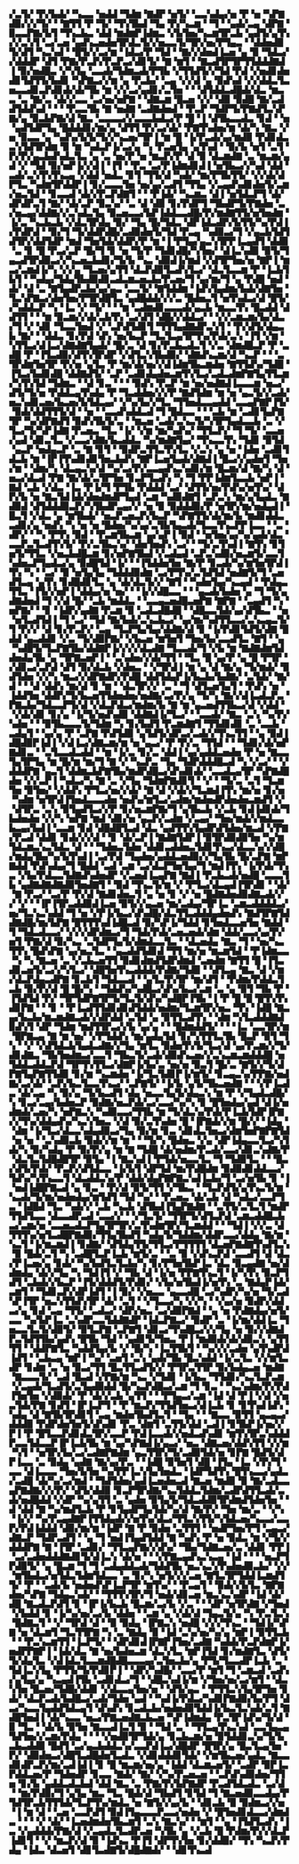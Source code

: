▞▃▜▞▝▛▞▙▟▞▝▚▃▃▝▅▟▟▝▜▟▆▝▇▟▛▝▅▜▞▝▃▃▚▟▄▞▅▝▛▝▅▝▚▛▇▟▉▞▞▞▜▞▝▝▇▜▜▝▛▝▜▞▝▜▚▜▙▟▝▜▄▝▛▞▚▃▆▝▝▜▝▝▄▟▞▃▄▝▟▛▇▝▉▃▃▛▇▞▙▜▝▜▚▃▙▃▝▟▟▝▆▟▆▛▐▟▆▃▝▞▙▜▅▞▚▃▆▜▛▃▙▝▄▟▜▞▄▜▚▞▞▃▚▜▝▃▞▃▅▝▄▟▚▃▅▟▅▜▛▟▃▜▞▞▅▃▃▜▞▜▛▞▅▞▛▜▄▃▝▝▟▟▅▟▉▜▞▟▜▝▚▃▚▟▝▝█▜▞▞▃▞▆▝▐▟▃▞▛▝▜▟▝▝▇▞▞▟▅▟▐▃▅▝▄▝▉▝▜▟▃▞▞▟▟▟▛▝▟▜▝▛▇▞▛▃▛▞▛▃▛▃▞▟▊▜▞▝▇▝▆▜▝▝▇▃▟▜▛▜▛▜▜▟▟▟▇▟▐▝▉▞▅▟█▃▝▞▚▜▄▝▃▃▟▞▜▟▆▃▟▞▛▜▙▝▞▜▜▟▜▞▞▜▟▝▛▟▝▞▅▟▊▟▅▟▊▜▟▜▜▞▙▟▊▝▚▛▇▃▞▞▆▝▄▝▛▃▙▞▝▃▄▝▞▞▟▝▄▝▉▟▚▟▝▞▞▟▟▃▜▃▅▃▃▟▊▃▛▟▊▟▞▟▞▜▙▝▆▝▞▞▃▞▄▟▊▞▃▜▅▝▝▝▟▜▟▟▃▟█▟▞▟▃▝▆▃▃▝▃▝▇▞▃▝▟▞▞▃▃▝▃▞▅▞▅▛▇▝▝▟▇▃▆▝█▃▅▝▞▞▝▟▉▝▉▟█▝▇▞▃▟▟▜▟▟▚▟▝▝▝▝▛▃▃▜▙▝▇▝▅▟▇▝▃▟▇▟▅▟▝▝▛▃▛▝▜▟▛▜▞▛▇▟▜▃▚▛▇▞▄▝▉▃▙▛▇▞▟▝▇▃▝▃▃▃▃▞▞▃▃▃▙▟▃▞▛▝█▝▐▝▟▜▙▃▃▟▃▝▊▟▝▝▅▝▄▟▜▟▛▜▄▝█▟▟▟▊▞▆▞▄▝▟▜▜▝▛▞▃▞▟▞▝▛▇▜▚▟▅▞▆▝▟▞▚▝▇▃▝▞▅▝▉▃▃▝▄▝▚▟▚▞▙▜▞▜▞▞▚▃▅▞▜▛▐▝▆▝█▝▐▞▛▃▟▞▄▞▆▟▉▝▛▟▊▟▃▃▚▜▟▜▛▟▆▝▉▝▆▝▚▟▃▛▐▞▃▞▄▝▚▝▛▃▅▜▄▝▄▜▚▟▝▝▉▞▙▝▅▜▝▃▜▝▛▞▛▞▄▃▙▟▚▟▃▜▃▝▄▝▃▝▅▞▛▝▅▝▆▃▛▞▛▝▟▝▉▝▟▃▆▟▇▝▃▝▆▃▆▞▄▟▝▞▝▜▟▝▉▞▅▛▐▞▞▟▐▝▐▜▝▝▛▃▝▃▞▛▐▟▆▟▊▟▐▝▅▜▙▃▞▞▚▟▝▟▟▝▃▟▞▃▚▜▚▜▚▃▄▝▞▟▟▝▅▟▃▝▊▜▝▜▜▞▟▝▚▟▞▝▆▞▛▜▙▜▜▞▝▞▞▟▞▟▛▜▃▝▚▟▆▜▛▟▟▛▐▝▊▞▃▃▃▜▅▝▅▞▄▞▃▟▜▝▜▜▄▝▞▃▄▟▚▟▊▟▅▜▞▃▆▞▅▃▜▟▝▝▊▃▃▟▝▟▞▞▛▃▛▟▇▜▝▝▝▛▐▟▞▝▚▃▆▃▝▟▐▝▅▜▟▃▛▜▝▟▞▟▛▟▛▃▜▝▇▞▝▟▞▃▛▝▉▃▚▞▝▃▝▟▝▟▉▝▊▞▛▟▛▜▝▜▙▟▛▜▞▛▇▟▅▝▃▞▅▃▄▞▟▟▇▞▞▃▚▟▃▜▄▝▉▃▅▃▃▞▙▛▐▟▟▃▃▟█▞▛▞▆▟▇▜▜▞▅▜▅▟▆▝▐▞▃▝▚▃▙▃▙▝▞▟▃▜▛▟▄▝▉▞▝▜▄▝█▞▜▟▃▝▟▛▐▟▃▟▛▞▙▜▜▞▚▞▛▟▐▞▛▟▛▟▝▝▉▞▜▝▜▞▟▟▛▟█▞▃▟▉▟▅▜▞▜▟▝▛▃▄▝▚▟▉▃▞▜▝▞▄▃▙▜▟▜▟▜▛▞▟▟▜▟▛▝▆▟▝▜▅▜▟▞▟▟▛▞▛▝▆▝▐▝▛▜▄▞▄▃▚▜▛▛▐▃▄▟▜▝▟▟▉▝▃▝▊▝█▝▛▃▞▃▛▝█▞▜▝▊▝▅▝▜▞▛▝▜▟▊▟█▞▚▜▅▞▝▟▐▃▚▟▉▝▉▜▞▜▄▃▟▜▛▟▉▃▞▞▚▃▅▃▙▟▊▞▜▞▙▝▚▃▝▟▉▟▐▞▆▟▝▞▟▜▛▜▅▞▅▝▇▛▐▝▆▃▞▃▆▟▐▞▚▝▞▞▄▝▜▃▅▞▄▜▜▝▟▃▛▟▉▜▃▟▚▜▃▞▝▟▃▜▃▃▆▝▛▝▐▃▙▜▙▜▝▝▚▟▄▞▜▟▄▜▙▟▉▟▊▃▟▃▆▃▅▃▙▞▛▃▅▞▜▝▄▞▆▞▜▝▄▝▛▟█▝▅▟▝▟▞▝▟▝▃▝▇▜▄▟▛▃▙▞▄▞▄▃▝▃▃▜▞▝▇▜▟▟▆▝▐▟▚▜▄▟▆▞▙▟▞▟▇▜▅▝▜▃▚▛▇▃▞▟▅▜▅▞▛▜▛▟█▜▃▝▄▟█▟▟▞▞▞▃▝█▟▅▃▜▝▅▜▚▟▃▞▟▝█▜▞▞▚▟▟▃▛▝▚▝▐▃▝▞▝▜▞▝▝▝▆▝▃▟▆▟▊▃▃▃▟▞▄▃▙▝▆▃▃▜▚▝█▃▟▟▝▟▟▜▜▝▝▝▆▝▉▃▆▞▞▟▞▃▙▜▚▝▃▞▟▜▝▟█▞▞▟▟▃▞▝▝▞▞▃▆▃▆▞▙▞▟▃▞▜▝▞▝▟▊▝▜▃▃▜▅▟▝▞▝▃▛▟▜▟▊▜▝▜▜▜▄▟▇▟▛▃▚▜▝▝▛▞▟▜▞▟▄▃▙▝▇▞▝▝▟▟▃▝▊▞▛▟▝▟▚▝▅▞▙▃▛▝▜▃▜▃▄▜▛▜▚▞▛▟▞▃▚▝▐▜▝▞▆▝▚▜▜▃▞▟▐▃▞▟▇▟▇▜▄▟▞▝█▞▃▝▟▝▊▞▛▃▙▃▟▃▜▝▞▃▝▟▆▟█▃▛▝▛▝▃▟█▝▛▝▐▜▃▟▉▞▟▜▚▜▛▟▛▝▞▟▜▃▚▜▙▟▉▞▝▟▇▟▚▃▆▞▟▝▚▃▛▝▝▝▃▜▛▟▆▜▅▜▛▝▛▞▅▝▄▜▃▝▛▝▆▞▟▞▅▞▞▟▐▟▆▜▙▃▆▟▅▝▇▜▜▟▚▞▜▟█▝▐▜▃▞▙▟▊▟█▝▟▟▇▟▜▞▝▃▛▝▃▟▊▟▄▟▅▃▆▜▚▜▃▞▃▟▃▟▆▛▇▜▄▜▜▃▆▞▚▜▚▜▟▝▜▟▆▃▝▝▟▝▊▃▝▝▝▝▉▟▚▝▛▃▛▝▆▝▅▞▅▟▇▟▐▃▃▃▆▝▅▃▞▟▜▞▜▞▅▝▛▟▟▃▄▜▚▟▄▝▛▝▜▃▟▟▅▞▞▞▛▝▇▟▜▟▆▝▆▝▅▝▄▃▜▞▞▃▟▞▅▃▚▟▊▃▅▞▙▃▅▞▙▜▟▃▄▞▝▞▚▞▙▞▞▜▃▝▜▜▅▟▃▃▄▟▟▝▃▃▄▛▇▛▐▜▞▝▉▟▞▟▟▜▜▜▞▟▝▝▅▝▝▃▃▟▚▟▟▃▟▝▜▝█▟▃▃▝▝▝▃▙▝▆▝▃▟▊▜▄▛▇▜▛▝▚▞▟▛▇▟▜▝▉▟▚▜▙▜▞▃▝▝▆▃▅▝▃▟▞▃▚▃▜▞▚▜▛▜▄▟▃▃▙▝▃▝▞▜▃▞▜▞▚▛▐▟▇▝▛▃▅▃▝▜▃▝▐▞▝▞▆▝▆▞▚▟▚▞▝▜▜▃▛▞▝▜▝▜▞▝▃▃▅▞▄▟▝▟▊▃▜▃▝▞▃▃▞▟▇▞▙▃▟▟▃▝▚▞▆▟▇▜▄▞▝▜▚▃▃▜▚▝▜▟▊▝▉▜▟▝▄▃▛▝▅▟▄▃▛▝▃▝▇▝▊▜▝▝▉▟▛▃▜▜▃▜▚▜▃▝▞▃▚▝▄▝▅▝▐▟▅▝▃▟▊▜▟▃▙▝▆▝▐▛▐▜▚▟▊▟▊▜▅▃▙▟▚▝▇▛▐▃▅▜▄▟▞▟▇▟▐▝█▃▞▞▄▟▅▜▝▜▅▞▆▝▝▟▆▞▚▝▟▃▄▃▚▞▟▝▚▞▃▞▛▞▃▃▄▟▚▃▚▟▊▞▆▝█▃▆▞▟▝▇▞▚▝▟▝▅▃▞▟▃▟▝▛▇▝▇▞▟▞▃▜▛▜▅▝▊▃▛▜▃▟▚▝▚▝▜▝▛▛▐▟▆▜▃▃▙▝▅▛▐▝▇▟▝▃▙▝▞▟▃▝▐▃▝▛▐▞▜▝▛▜▙▝▛▟▟▟▝▃▞▝▟▜▜▞▅▞▛▟▚▞▅▜▚▞▝▟▛▞▙▝▅▝▇▃▜▟▐▟▞▟▅▟▆▟▛▜▄▟▝▃▆▝▚▟▉▟▇▜▝▃▛▃▚▝▆▞▄▜▄▟▃▝▇▟▉▟▝▟▜▟▟▟▉▃▛▞▚▜▙▟▛▃▄▞▞▝▅▝▉▝▉▟▟▟▉▞▛▝▅▜▛▞▆▞▅▟▄▟▐▝█▃▜▝▞▟▃▝▄▝▆▜▙▟▞▝▅▃▛▃▅▃▛▞▙▃▛▝▚▛▇▜▜▞▟▞▆▞▙▝▆▟▊▟▟▃▃▟▊▞▄▝▅▟▚▝▚▝▅▝▅▝█▟▅▞▚▞▄▞▃▜▙▜▄▃▟▞▜▃▃▜▚▃▛▛▐▃▃▝▝▃▝▟▛▞▝▝▚▝▛▜▚▝▉▟▝▝▛▃▆▜▙▃▆▝▄▞▄▛▐▝▉▟▝▝▅▜▅▞▄▞▚▞▄▟▞▟▃▝▃▃▛▃▜▃▟▜▚▜▞▝▛▞▃▜▙▃▚▞▝▟▅▜▅▟▚▝▃▞▝▝▜▞▃▜▚▟▐▝▇▜▚▝▊▜▅▜▞▜▜▃▝▞▅▃▙▟█▃▆▝▊▞▅▛▇▜▙▟▝▞▃▟▄▟▝▃▛▃▚▟▉▞▅▃▆▜▞▃▃▜▚▟▅▃▛▜▄▟▃▞▄▝▉▟█▜▟▝▐▞▝▝▐▜▟▟▅▜▅▝▇▞▛▝▊▃▟▞▚▞▆▜▅▜▛▟▐▜▚▝▚▝▝▃▞▝▉▝▅▜▄▜▄▝▜▟▟▟▉▟▆▝▃▞▛▜▚▞▃▜▟▜▟▝▅▟▇▜▞▜▝▃▅▟▜▃▄▝▄▜▚▝▊▟█▟▊▜▃▝▄▝▟▞▟▃▜▞▞▝▇▜▝▝▚▟▅▜▄▞▚▃▄▟▝▝▛▟▄▃▜▜▃▝▐▜▞▞▅▛▐▝▟▟▄▞▅▝▅▞▝▝▐▞▞▟█▃▃▝▝▝▄▃▟▞▙▟▅▝▄▝▜▝▜▞▄▟▇▟▅▟▝▜▝▞▟▝█▞▝▃▙▝▆▟▟▃▝▝▃▃▄▃▅▟█▃▅▛▇▝▇▛▇▝▝▃▄▟▜▝▚▝▅▛▇▞▝▝▊▝▐▟▛▞▄▟▇▝▛▃▆▝▉▝▃▟▃▟█▟█▝▝▟█▃▃▜▟▞▄▞▟▜▙▃▝▝▅▝▅▜▃▟▜▟▐▝▜▝▃▞▝▜▟▝▇▞▙▟▞▃▚▃▙▃▞▝▄▞▆▞▚▟▜▜▃▃▞▃▚▃▄▃▜▞▜▝▛▞▞▝▟▝▊▞▛▃▛▞▝▃▄▝▜▃▛▜▄▜▄▞▟▟▇▞▟▝▊▝▐▞▛▟▊▜▟▜▞▟▇▝█▟▟▝▄▃▟▟▊▝▞▃▝▜▞▟▉▛▇▞▝▞▙▃▅▝▆▜▅▜▝▜▅▞▙▞▃▃▟▜▃▝▇▜▝▝▄▝▚▟█▜▞▜▃▛▇▜▙▞▟▟▇▛▐▞▞▞▞▟▃▟▇▝▜▃▃▟▞▜▝▞▙▝▆▝▇▟▇▟▆▜▟▟▅▟▄▜▙▝▄▝▜▛▇▃▅▛▐▝▝▃▚▟▅▞▞▟▞▜▜▝▝▜▃▝█▝▄▞▛▝▄▝█▝▛▜▛▝▞▟▊▃▞▃▛▟▝▟▜▝▉▞▟▃▙▝▞▟▅▃▝▝▞▜▛▟▐▝▆▝▄▝▟▝▇▞▄▝▜▞▆▟▞▝▉▟▜▟▅▝▞▞▚▝▆▃▞▞▟▛▇▟▛▞▛▟█▝▟▟▜▟▄▛▐▞▙▃▙▞▙▟▇▞▝▃▜▟▞▝▇▞▟▝▝▝▟▝▟▟▚▝▆▞▟▝▊▝▆▝▝▟▃▜▛▞▞▝▃▝▝▜▝▟▜▃▅▜▄▜▝▝▛▟▚▝▅▝▐▟▟▜▅▝▟▟▛▞▜▞▙▃▅▜▜▟▅▟▅▞▅▟▇▞▃▞▛▞▄▝▜▞▚▝▇▞▞▟▐▃▟▃▛▃▝▛▇▃▙▞▜▟▃▃▛▜▞▟▝▞▟▃▛▟▃▞▆▟▆▞▙▝▇▝▆▝▄▃▅▟▜▜▙▃▞▟▝▞▟▟▝▝▞▟▞▟▊▝▊▞▄▝▐▞▜▞▅▟▚▟▉▝▟▟▇▟▐▞▜▃▞▝▝▃▃▟▞▝▇▃▝▃▚▝▚▞▛▞▚▟▅▝▝▝▉▜▙▃▃▃▜▞▜▟▆▝▚▝▊▞▙▟▜▝▛▃▆▟▇▜▝▜▜▟▊▟▊▝▃▝▃▃▙▝▃▟▄▜▝▝▄▞▄▝▛▝▃▛▇▝▛▟▜▟▉▝▄▜▟▜▞▟▛▃▞▃▟▞▞▜▚▃▜▜▝▝▄▝▉▟▐▟█▟▉▛▐▟▐▝▞▟▐▃▞▟▇▃▆▞▆▝▅▝▄▃▞▝▛▝▛▞▃▝▜▜▟▝▝▝▜▟▊▞▟▞▅▛▇▟▊▃▝▝▃▜▃▃▟▃▟▟▝▝▆▝▐▞▃▝▊▞▃▝▟▟▐▝▄▞▄▟▟▃▅▟▅▝▛▝▅▝▇▃▃▜▄▜▛▜▄▝▆▝█▞▆▝▆▞▜▝▇▝▞▝▚▃▛▃▝▜▄▝▜▟▛▟▟▟█▃▟▝▚▝▞▃▞▝▝▞▟▟▟▛▇▝▄▃▜▝▟▟▆▃▙▛▇▜▙▞▆▟▛▟█▃▞▟▚▟▊▟▞▝▃▃▟▃▄▜▛▝▚▛▇▟█▟▅▝▞▞▃▛▐▝▚▟▃▞▚▝▇▝▃▝▞▜▄▝▜▟▆▛▇▟▊▜▝▝▞▝▝▜▞▃▝▃▜▝▜▃▆▜▅▝▉▜▅▞▝▞▟▟▚▝▛▜▃▞▅▞▞▟▞▝▇▝▟▝▞▟▞▞▜▃▆▟▐▜▚▝▆▞▅▝▊▞▅▝▚▟▆▝▅▜▛▟▐▜▅▟▃▃▃▟▅▝▅▟▚▞▆▜▃▞▃▟▆▞▆▟▅▟▛▟▅▟▅▃▆▟▜▝▞▝▟▜▛▃▝▃▚▝▉▜▄▟▜▃▞▞▛▝▊▞▅▃▆▛▇▞▜▝▄▜▙▃▙▝▞▃▙▝▊▟▐▟▊▟▞▜▙▟▅▟▅▝▞▞▚▝▅▛▇▝▆▟▝▟▊▞▅▝▄▃▛▞▃▟▆▝▞▃▄▞▝▜▅▞▆▟▞▞▆▟▃▃▙▃▄▞▙▟▐▝▃▃▆▝▊▟▝▟█▟█▜▃▟▝▟▃▝▄▟▜▜▚▜▄▟▛▟▜▟▅▞▆▃▟▝▞▛▇▞▛▃▟▝▟▟▊▝▊▟▞▞▞▟▝▝▊▝▟▞▃▛▐▝▇▟▇▜▟▛▐▝▉▜▛▟▉▟▉▜▅▝▚▞▆▜▟▃▆▃▚▃▜▟▃▝▟▝▝▝▜▟▅▃▜▟▅▝▟▟▊▃▟▟▅▃▜▟▊▜▚▃▞▟▃▃▚▞▞▟█▞▆▟▄▜▙▞▚▞▙▜▚▟▐▝▃▞▛▟▝▜▄▟▅▞▄▟▟▃▅▟▉▞▞▜▄▜▙▝█▞▃▛▇▝▆▛▇▟▟▝▛▟▚▟▄▞▜▝█▟▟▝▃▟▝▃▆▝▃▞▟▃▛▜▅▜▄▞▜▝▆▟▐▜▚▝▐▞▛▟▞▜▚▃▝▞▙▞▛▟▃▃▜▟▇▟▚▟▅▟▛▝▞▃▅▟▐▃▄▛▇▝▇▟▐▝▛▃▙▃▟▞▅▟█▝▃▃▃▜▙▝▄▟▇▟▇▟▇▟▉▜▅▟▇▜▝▝▉▟▝▜▚▃▜▞▆▝▞▝▛▜▃▞▟▃▄▟▐▜▛▟▊▝▝▟▞▝▇▝▛▃▞▝▃▞▛▝▛▞▟▝▇▟▊▟▅▃▜▝▄▝▅▝▊▝▞▝▅▝█▟▇▟▅▟▉▟▇▃▟▞▞▞▝▞▝▝▐▛▐▜▛▃▟▟▉▟▐▃▅▝▉▜▞▞▄▃▅▝▆▞▃▟▄▞▜▛▐▃▝▃▆▃▟▟▟▟▃▞▅▞▜▃▚▃▚▟▟▝▜▝▅▝▞▛▐▞▙▃▞▟▚▟█▞▟▃▜▜▃▟▟▟▄▟▅▟▚▝▇▟▜▛▇▜▟▟▇▟█▞▆▞▙▛▇▝█▜▜▜▚▟▐▟█▃▟▝▉▞▚▛▐▞▜▟▟▝▊▜▅▟▃▃▅▜▅▝▇▟▟▝▜▝▜▟▃▟▃▃▞▝▞▞▞▟▛▟▆▃▞▜▝▜▟▞▛▟▞▃▅▃▅▟▞▟▆▝▟▟▞▃▃▞▄▞▛▞▅▜▝▛▇▞▟▝▉▞▚▃▝▃▜▟▛▜▄▜▞▟▆▟▃▃▜▃▝▝▟▃▅▟▄▝▇▃▝▜▝▝▅▞▚▃▜▜▚▝█▟▚▛▇▝▄▞▅▃▜▃▝▝▄▃▟▟▜▟▊▟▝▜▜▝▆▞▅▝▆▃▆▜▟▝▝▛▐▟▆▃▃▝▚▝▚▝▇▃▅▝▃▝▞▃▙▃▅▜▜▝▉▟▊▟▆▟▜▟▛▟▆▟▝▃▅▟▆▝▇▜▜▝█▝▐▜▃▟▊▃▅▜▞▃▞▞▚▜▃▞▝▟█▜▅▜▚▃▟▟▟▞▛▟▇▞▜▟▉▝▝▟▜▃▄▝▇▃▝▟▝▞▆▞▟▃▛▟▄▃▟▛▇▝▊▃▙▜▝▜▟▃▃▟▝▝▄▜▃▜▚▜▛▝▆▞▟▜▝▝▛▟▆▞▛▟▟▃▜▃▙▝▉▞▛▞▟▝█▝█▞▚▝▝▜▟▟▚▞▚▟█▃▞▟▚▞▙▃▞▃▆▝▃▝▄▝▉▜▝▜▙▝▛▝▐▜▟▜▟▝▛▞▝▜▛▜▟▛▇▜▛▜▞▜▃▜▞▟▚▞▚▟█▛▐▜▙▝▐▝▛▝█▝█▝█▜▚▜▚▟▊▛▇▝▝▝▊▝▝▛▐▃▟▜▜▟▊▟▊▟▜▟▟▞▅▟▆▞▜▃▆▜▛▞▅▃▝▜▚▝▐▟█▝▇▃▄▞▙▃▙▞▆▃▆▟▇▃▟▞▞▟▛▟▟▝▃▜▟▝▄▝▉▜▜▃▟▜▚▝▝▟▆▝▚▜▃▟▟▟▇▟▉▟▚▜▝▟▛▝▜▟▆▝▆▟▜▜▛▃▞▞▙▝▄▞▄▝▝▝█▟▆▟▟▜▞▝▝▝▐▃▝▃▃▜▛▞▆▝█▛▇▃▄▝▇▝▆▝▅▞▝▞▛▜▟▟▚▝▆▞▄▟▄▜▟▝▊▞▚▜▜▜▃▜▙▝█▃▛▝▉▜▝▜▚▝▝▞▝▞▟▜▟▃▙▜▄▟▃▟▇▞▞▜▄▝▆▜▃▝▉▟▅▜▚▜▞▜▃▞▟▝▄▞▛▃▆▞▞▜▞▟▊▟▇▃▝▜▙▜▅▟▆▃▞▃▃▜▝▜▙▃▜▞▃▟▞▟▉▟▚▃▅▞▞▃▚▃▆▃▆▟▟▟█▝▅▜▟▟▃▟▟▃▛▟▝▜▛▜▚▜▜▃▞▟▇▛▐▞▙▞▃▝▅▞▅▝▉▃▜▝█▞▃▝▇▜▞▞▜▞▟▛▇▜▄▛▇▜▜▟▉▝▊▞▆▝▚▃▆▟▅▝▐▞▜▃▜▟▊▛▐▞▆▜▞▝▊▃▄▃▚▞▛▛▇▞▅▟▇▞▃▞▟▞▝▃▛▞▙▃▜▃▃▜▚▃▞▝▃▛▇▜▞▝▐▞▙▝▄▜▞▜▙▃▅▟▇▝▝▝▞▛▐▃▟▃▝▟▞▃▄▝▚▝▉▞▄▝▜▞▙▃▟▜▝▟▄▝▅▃▃▜▄▜▞▟▄▃▚▝▆▝▛▝▞▜▄▟▃▟█▞▚▝▊▃▞▃▄▞▙▟▅▃▛▝▉▟▇▞▅▃▛▟▞▃▞▃▃▞▚▞▚▝▊▝█▜▅▟▄▞▄▟▝▟▐▞▅▟▆▟▞▃▅▞▚▝▅▛▇▃▚▝▚▟▉▃▃▞▜▜▙▝▆▝▜▞▟▃▚▞▛▟▞▛▐▃▙▜▟▛▐▛▇▞▞▜▚▞▟▟▄▟▚▞▚▃▚▜▅▃▝▞▟▝▉▞▃▜▚▟▅▝█▝▐▛▇▟▞▞▆▝█▞▞▝▐▟▄▝▝▟▆▝▐▞▜▃▞▟▃▃▚▟▄▟▉▃▞▜▄▝▉▞▆▝▊▃▝▟▊▟▃▜▅▃▞▟▆▜▅▛▇▛▇▜▟▝▅▝▅▝▝▃▚▟▉▃▙▝▉▟▞▞▆▝▆▝▝▝▜▞▚▝█▟▅▃▝▞▄▝▟▛▐▟▄▃▃▜▃▞▚▜▟▞▚▝▉▞▚▟▄▝▛▝▉▞▛▞▄▝▆▝▇▝▜▟█▝▟▞▅▟▆▞▛▃▟▞▃▃▞▟▊▃▚▟▇▞▛▝▟▃▜▃▜▟█▟█▜▛▝▉▜▄▝▐▝▇▃▚▟▐▝▛▜▟▞▅▃▃▜▃▝▜▝▜▟▉▜▃▝▝▝█▃▞▟▜▞▛▟▞▝▛▃▛▞▟▜▟▃▃▝▐▞▙▜▝▟▛▜▟▝▆▞▛▟█▟▆▝▉▟▉▟▊▟▟▃▃▞▜▟▚▞▚▜▚▃▃▜▝▟▃▟▟▃▚▞▛▝▟▟▞▟▄▛▇▛▇▃▚▟▐▃▙▞▜▝▃▞▅▜▙▝▊▝▐▝▅▟▐▟█▛▇▃▟▝▄▝▊▃▝▝▛▞▟▝▉▜▞▜▜▝▞▜▙▃▝▝▜▃▛▟▜▞▄▜▚▃▜▞▆▝▚▃▟▞▜▞▆▞▅▟▅▟▄▞▆▜▟▜▝▜▟▝▚▞▝▝▛▃▅▃▝▟▞▃▙▝▟▝▚▟▃▞▃▃▛▜▃▝▐▟█▟▝▜▃▝▚▟▞▞▝▃▙▝▚▃▙▝▟▜▙▟▐▜▄▛▇▟▇▝▝▃▜▜▞▃▜▃▜▝▆▟▛▜▜▟▜▃▃▝▟▃▃▟▛▃▟▝▃▃▞▞▝▝▞▜▃▜▞▝▜▜▛▜▞▟▜▃▛▟▝▃▆▃▟▟█▃▙▃▞▃▆▞▅▝▃▃▅▃▟▃▛▜▄▜▛▜▛▞▃▜▚▟▆▜▛▞▜▃▆▟▟▝▝▝▜▟▐▝▞▞▃▝▟▜▜▜▚▞▅▜▃▟█▛▇▟▉▞▜▜▄▜▙▟▜▝▚▟▄▜▞▜▟▟▆▞▟▟▛▃▃▞▟▟▄▝▇▞▆▝▚▃▜▝▐▞▆▃▆▟▐▝▊▟▇▞▝▟▜▟▄▜▜▞▜▜▃▞▛▜▜▜▜▝▟▃▅▛▇▟▇▜▚▟▜▃▚▝▉▝█▟▞▃▜▝▚▝▃▟█▜▃▛▐▃▙▝▆▜▞▃▝▝▃▝▉▝▞▟▚▃▛▟▝▃▃▟▜▝▟▝▟▃▞▛▐▃▅▞▄▝▊▟▞▝▚▞▙▟▜▃▜▃▙▞▚▝▊▞▛▜▅▜▙▛▐▃▝▟▃▝▉▃▄▟▇▝▅▞▟▟▆▟▄▝▟▞▞▜▄▝▚▝▜▟▐▜▝▞▝▜▙▝▟▝▐▞▅▝▛▛▇▜▚▃▜▝▐▞▚▜▚▝▉▃▛▜▟▜▝▃▙▟▞▞▙▃▛▝▐▜▞▟▟▟▜▞▛▟▊▞▝▞▙▞▅▜▙▟▐▞▅▜▚▝▃▝▇▟▄▛▐▟▞▃▆▜▝▝▜▟▊▃▛▞▟▛▐▟▜▝▐▝▉▞▝▞▅▃▃▝▄▃▃▟█▝▃▞▚▟▛▞▚▞▅▝▜▞▃▟▚▛▐▜▛▝▅▃▚▜▜▟▚▜▛▝▟▞▝▃▜▝▝▞▜▃▃▞▚▝▞▞▚▝▝▞▄▞▅▝▉▟▛▞▟▟▃▞▄▝▊▟▝▃▄▝▜▜▞▝▃▟▃▞▝▟▛▞▅▃▝▃▞▟▉▛▇▟▝▝▄▝▅▝▛▟▇▟▄▞▅▜▞▃▃▝▚▞▙▛▐▃▝▃▚▟▛▃▃▜▟▟▇▟▛▝▐▟▃▛▇▃▞▝▉▟▛▝▃▝▐▞▆▞▟▟▐▃▝▜▅▃▃▜▃▜▞▟▉▜▞▝▉▜▃▛▇▝▃▛▇▜▝▟▊▃▞▜▚▟█▃▞▞▞▜▄▝▅▝▉▞▞▟▇▟▛▃▜▟▜▜▙▞▄▟▚▝█▜▙▝▜▟▝▝▄▟▊▜▞▜▅▃▝▛▐▝▆▟▉▟▞▟▞▟▉▃▚▝▄▜▜▜▜▝▝▟▟▛▇▜▃▝▚▟▟▜▄▞▙▝▞▝█▞▚▝▐▃▜▜▙▜▝▝▚▞▞▞▃▟▅▝▄▜▚▟▛▟▐▟▜▝▝▃▙▃▄▝▆▛▐▝▚▞▝▃▅▜▝▃▚▝▄▟▞▜▙▝█▃▚▟▟▝▐▞▃▜▃▝▞▞▆▜▃▟▛▝▊▟▆▝▃▝▅▝▉▃▞▜▜▝█▃▜▜▃▟▜▞▞▝▛▜▛▃▜▜▛▝▉▞▙▟▄▃▅▝▆▟▇▝▇▃▃▃▜▞▝▃▟▝█▃▟▝▞▛▇▞▆▝▚▃▝▞▜▟▊▝▐▞▙▃▝▜▜▟▊▞▚▃▜▃▛▃▆▝▞▃▄▟▞▜▃▟▜▞▃▜▄▟▉▟▟▝█▞▚▃▛▟█▃▞▃▆▝▜▝▊▃▝▝▚▃▚▟▆▞▛▞▛▟▐▜▅▜▅▝▞▟▉▟▞▝▛▝▟▞▞▃▙▝▄▜▜▝▝▝▛▜▄▃▞▃▆▝▐▟▝▟▝▛▐▝▞▟▝▞▅▃▜▟▞▛▇▝▊▟▜▝▐▛▐▃▛▜▝▝▛▝▆▃▛▞▜▜▟▜▅▃▞▟▐▃▙▝▊▝▊▜▚▟▐▟▚▝▚▟▄▝▟▝▇▜▙▜▛▟▊▜▝▃▄▝▆▟▅▜▙▟▜▃▜▝▝▜▄▝▝▝▇▃▃▝▉▜▜▝▄▃▄▃▞▟▟▟▉▝▛▟▛▟▅▜▅▜▞▟▚▟▊▝▛▃▝▟▆▜▝▃▜▜▞▟▟▝▃▟▐▝▊▜▙▛▐▞▅▞▞▛▐▝▛▝█▜▃▃▛▟▊▟▃▜▛▞▃▃▛▝▛▟▐▃▃▟▞▞▅▟▃▟▚▟▊▝▆▜▚▜▛▃▚▟▟▟▛▃▃▜▟▃▃▛▐▛▐▃▙▜▙▝▆▝▄▞▚▛▇▟▐▞▄▃▞▝▅▃▝▟▇▃▅▞▟▟▚▜▜▝▞▞▆▝▚▜▝▝▅▜▛▞▙▞▃▞▃▟▇▛▇▟▆▝▄▃▜▜▛▞▜▞▃▟▉▜▟▞▅▝▊▛▇▝█▟▜▞▟▛▐▃▃▝▃▝▉▟▄▝▄▟▇▝▇▞▄▞▛▃▝▝▐▟█▝▉▜▅▜▝▟█▝▐▜▄▝▐▃▝▞▛▞▜▝▃▃▝▟▐▃▃▃▝▜▅▞▙▜▅▝▚▞▛▛▐▃▚▜▄▜▅▟▃▝▐▟▛▜▟▜▚▝█▜▚▃▃▞▄▟▃▞▃▟█▝▟▞▚▞▃▞▆▟▝▝▜▟▜▟▅▞▄▟▐▃▅▟▅▃▟▝▇▃▅▝▆▟▉▝▉▝▇▞▃▟▃▃▄▛▇▟▇▞▞▞▛▞▝▟▜▞▟▟▉▝▊▃▛▜▛▟▇▞▚▃▜▟▟▃▜▟▆▞▃▟▛▟▜▜▃▟▞▃▟▞▅▟█▟▟▝▞▟▛▝▚▞▄▜▜▝▃▝▄▟▅▝▉▜▄▜▞▜▟▃▟▟▉▜▛▟▆▟▜▟▅▜▅▝▝▟▝▟▟▝▇▝▚▞▆▟▜▃▙▝▛▝▊▜▄▟▛▜▄▜▟▞▚▞▟▝▇▞▛▞▝▜▅▝▆▞▃▝▝▞▚▝▐▞▞▝▚▞▛▃▄▟▇▛▐▜▜▟▄▟▞▞▅▜▚▞▟▃▞▜▜▃▚▜▜▞▚▜▟▃▅▞▚▃▃▞▃▃▛▞▛▟▐▟▟▟▝▟▉▞▆▞▆▝▐▟▛▝▇▝▛▝▉▟▅▝▃▜▜▜▝▝▅▟▛▜▅▞▛▜▝▃▄▃▞▟▇▃▛▝▜▟▛▃▟▜▝▝▄▝▜▝▅▟▐▜▄▟▜▟▟▝▇▝▚▟▚▝▛▝▅▝▉▟▃▝▆▝▞▜▞▞▟▟▟▛▇▝▇▝▐▜▛▝▃▟▊▞▝▜▜▃▄▛▇▞▞▟▚▞▝▜▙▞▜▟▇▃▅▞▃▝▟▟▊▝▛▛▐▝▃▞▃▟▅▟▟▟▇▟▊▜▞▟▐▃▚▝▟▞▅▝▝▝▞▛▇▃▄▟▚▃▚▃▄▝▐▟▝▝▝▝▅▃▛▜▛▟▉▜▞▝▄▝█▃▆▝▜▝▜▝▃▟▄▟▟▃▟▞▜▟▟▜▙▝▅▃▚▃▚▜▚▟▅▟▉▃▙▞▝▞▞▝▆▜▙▟▃▞▅▜▟▃▜▟▆▜▟▃▃▝▃▝▊▞▚▝▅▜▞▞▞▃▅▝▇▜▃▜▛▜▟▟▐▃▆▟▜▜▞▝▛▝▝▃▟▞▙▝▅▟▅▟▚▛▐▃▛▜▛▝▆▜▚▞▝▝▛▃▄▜▝▝▉▟▞▞▙▜▃▝▇▛▇▟▅▞▚▛▇▝▜▟▄▃▚▟▞▝▝▜▜▜▚▜▛▞▜▝▅▟▞▟▊▃▅▝▆▃▚▃▚▟▛▝▐▟▝▟▞▟█▝▇▃▟▃▛▟▜▝▊▝▐▛▐▞▙▃▙▝█▃▆▞▃▞▙▝▞▃▝▝▝▟▛▝▅▜▛▟▇▝▞▜▅▟▝▞▙▟▟▝▊▝▐▞▚▞▅▞▃▞▙▝▟▟▅▝▝▃▆▝▄▝▞▟▞▟▝▜▄▃▜▞▄▝▚▝▛▃▜▃▚▝█▟▇▃▜▝▝▞▝▜▛▟▝▟▝▝▉▝▉▟▄▝▐▛▇▃▚▝▅▟█▝▞▞▞▜▚▃▝▝▜▟▐▞▚▛▇▝▅▝▟▃▆▜▝▜▃▜▜▛▇▝▚▝▃▝▇▟▄▝▉▝▐▟▝▃▚▞▅▞▚▞▄▝▆▛▐▝▉▜▜▃▙▝▝▝▛▃▚▃▆▜▜▝▐▃▛▜▞▝▝▟▛▟▊▟▐▛▇▛▐▜▅▞▃▟▇▝▚▟▟▞▛▃▛▟▆▛▐▞▅▟▛▛▇▛▐▝▐▟▞▟▃▝▇▝▅▞▙▟▅▃▆▝▟▃▚▜▃▝▆▛▐▜▟▝▊▞▆▟▇▜▃▝▟▜▞▜▞▟▄▜▃▝▞▟▐▟▃▜▃▃▆▟█▟█▃▃▃▄▞▃▜▅▃▙▞▄▝▛▜▞▜▃▃▟▛▐▃▙▝▃▝▜▟▐▃▚▜▄▝▛▜▜▞▜▞▛▟▊▛▐▝▝▟▛▞▚▟█▞▝▃▃▞▛▝▆▜▝▜▝▃▆▃▟▝▃▟▚▞▄▜▄▞▄▝▚▃▄▟▐▜▙▝▃▟▊▟▃▞▜▝▝▟█▃▚▟▐▞▆▝▞▜▅▞▅▞▃▞▆▜▝▝▟▃▚▜▅▝█▃▅▞▜▟█▞▟▟▊▝▞▟▃▃▄▜▅▞▅▝▝▟▜▞▄▃▝▝▛▜▜▃▚▜▄▜▛▜▅▝▊▟▞▝▟▃▛▃▟▞▙▟█▃▞▃▟▞▜▟▅▝▄▟▝▝▚▟▐▞▛▟▃▞▚▟▊▛▇▟▉▞▙▞▛▜▝▟▃▞▚▃▃▜▄▟▟▜▟▃▄▜▝▟▚▟▚▝▊▃▟▃▙▞▅▟▅▟▉▜▟▟▐▞▙▃▜▃▚▟▞▃▜▝▇▟█▜▅▟▐▝▟▞▚▃▃▝▅▃▞▛▇▃▅▟▇▃▙▃▅▝▚▛▐▟▆▟▄▝▛▃▜▛▐▟▚▞▜▞▟▝▉▝▜▃▝▝▟▞▙▝▉▜▅▝▇▃▃▟▐▃▜▝▉▝▝▜▟▝▃▝▝▜▜▃▄▜▚▃▚▟▝▃▃▜▄▃▄▜▟▜▅▞▞▃▆▞▛▟▄▝▝▝▝▞▅▟▉▜▛▜▟▞▄▝▊▃▙▃▆▞▅▝▉▜▟▟▊▃▚▞▜▞▙▃▙▃▟▟▉▝█▟▜▝▃▞▄▃▙▟▟▃▚▞▃▃▛▟▐▃▞▟█▟▛▝█▜▛▞▄▝█▃▜▃▄▜▅▝▛▞▝▟▉▟▅▃▞▟█▜▃▟█▟▅▜▃▟▃▝▞▟▊▟▟▟▊▜▟▞▝▞▆▜▙▃▅▞▄▟▃▝▇▃▃▟▊▟▛▃▛▞▆▞▃▟▐▟▐▝▊▝█▝▆▃▆▞▅▞▄▝▐▟▟▝▟▃▆▃▅▜▞▝▃▟▛▝▉▛▐▃▛▟▟▃▅▞▛▝▜▟▅▟▛▝▊▃▃▝▇▟▞▝▇▞▝▞▚▞▛▃▅▃▅▝▝▃▛▟▚▟▉▟▅▞▜▜▅▝▊▞▙▝▄▟▟▃▟▃▙▟▝▟▟▝▇▃▝▃▝▛▇▞▛▞▙▛▇▟▛▝▛▃▟▜▟▃▟▃▝▃▞▟▝▝▆▞▛▟▉▞▜▝▄▜▄▝▆▃▝▜▃▝█▟▞▟▝▜▙▟▜▝▊▜▟▝▜▝▇▃▅▟▉▃▃▟▄▞▛▜▟▜▛▃▙▜▜▜▟▞▜▃▛▜▚▞▆▟▃▝▅▝▇▜▞▞▄▞▙▝▝▟▊▃▙▝▉▝▉▟▆▃▞▞▅▝▐▝▆▝▟▝▝▃▅▝▃▃▛▟▜▝▉▟▐▜▄▃▃▃▛▃▃▞▅▟▅▝▞▝█▜▅▟▊▟▃▃▞▟▆▟▃▝▝▝▝▞▝▟▞▝▐▃▅▟▆▟▅▜▙▃▆▜▝▃▚▝▇▃▚▞▝▝▆▜▝▝▄▝▐▜▟▜▃▟▚▝▐▃▝▞▄▟▟▟▞▛▇▞▟▝▞▃▄▟▃▜▃▟▛▃▅▝▚▜▙▝▄▝▞▃▙▝█▝▛▟▆▞▛▞▞▟▃▛▐▟▊▜▝▝▞▝▆▃▛▞▟▝▉▝▐▟▚▃▝▛▐▜▝▟▛▜▚▜▅▝▊▞▟▟▉▞▝▜▚▝▚▃▛▞▛▟▄▝▐▟▃▝▟▃▅▜▝▟▊▜▃▟▇▜▞▟█▟▇▟▞▝▝▟▊▜▚▃▟
